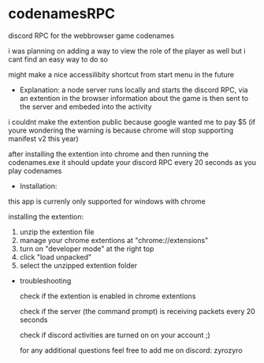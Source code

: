 # codenamesRPC

discord RPC for the webbrowser game codenames

i was planning on adding a way to view the role of the player as well but i cant find an easy way to do so

might make a nice accessilibity shortcut from start menu in the future


- Explanation:
a node server runs locally and starts the discord RPC, via an extention in the browser information about the game is then sent to the server and embeded into the activity

i couldnt make the extention public because google wanted me to pay $5
(if youre wondering the warning is because chrome will stop supporting manifest v2 this year)

after installing the extention into chrome and then running the codenames.exe it should update your discord RPC every 20 seconds as you play codenames


- Installation:

this app is currenly only supported for windows with chrome

installing the extention:

1. unzip the extention file
2. manage your chrome extentions at "chrome://extensions"
3. turn on "developer mode" at the right top
4. click "load unpacked"
5. select the unzipped extention folder


- troubleshooting

  check if the extention is enabled in chrome extentions
  
  check if the server (the command prompt) is receiving packets every 20 seconds
  
  check if discord activities are turned on on your account ;)
  
  for any additional questions feel free to add me on discord: zyrozyro
  

